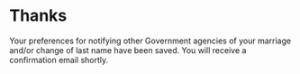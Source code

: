 <h1>Thanks</h1>

<p>Your preferences for notifying other Government agencies of your marriage and/or change of last name have been saved. You will receive a confirmation email shortly.<p>
